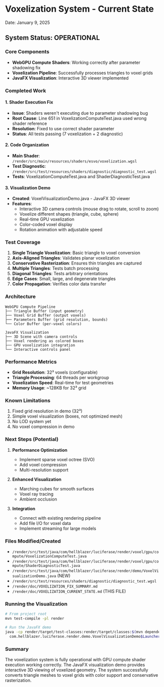 # Voxelization System - Current State
Date: January 9, 2025

## System Status: OPERATIONAL

### Core Components
- **WebGPU Compute Shaders**: Working correctly after parameter shadowing fix
- **Voxelization Pipeline**: Successfully processes triangles to voxel grids
- **JavaFX Visualization**: Interactive 3D viewer implemented

### Completed Work

#### 1. Shader Execution Fix
- **Issue**: Shaders weren't executing due to parameter shadowing bug
- **Root Cause**: Line 651 in VoxelizationComputeTest.java used wrong shader reference
- **Resolution**: Fixed to use correct shader parameter
- **Status**: All tests passing (7 voxelization + 2 diagnostic)

#### 2. Code Organization
- **Main Shader**: `/render/src/main/resources/shaders/esvo/voxelization.wgsl`
- **Test Diagnostic**: `/render/src/test/resources/shaders/diagnostic/diagnostic_test.wgsl`
- **Tests**: VoxelizationComputeTest.java and ShaderDiagnosticTest.java

#### 3. Visualization Demo
- **Created**: VoxelVisualizationDemo.java - JavaFX 3D viewer
- **Features**:
  - Interactive 3D camera controls (mouse drag to rotate, scroll to zoom)
  - Voxelize different shapes (triangle, cube, sphere)
  - Real-time GPU voxelization
  - Color-coded voxel display
  - Rotation animation with adjustable speed

### Test Coverage
1. **Single Triangle Voxelization**: Basic triangle to voxel conversion
2. **Axis-Aligned Triangles**: Validates planar voxelization
3. **Conservative Rasterization**: Ensures thin triangles are captured
4. **Multiple Triangles**: Tests batch processing
5. **Diagonal Triangles**: Tests arbitrary orientations
6. **Edge Cases**: Small, large, and degenerate triangles
7. **Color Propagation**: Verifies color data transfer

### Architecture
```
WebGPU Compute Pipeline
├── Triangle Buffer (input geometry)
├── Voxel Grid Buffer (output voxels)
├── Parameters Buffer (grid resolution, bounds)
└── Color Buffer (per-voxel colors)

JavaFX Visualization
├── 3D Scene with camera controls
├── Voxel rendering as colored boxes
├── GPU voxelization integration
└── Interactive controls panel
```

### Performance Metrics
- **Grid Resolution**: 32³ voxels (configurable)
- **Triangle Processing**: 64 threads per workgroup
- **Voxelization Speed**: Real-time for test geometries
- **Memory Usage**: ~128KB for 32³ grid

### Known Limitations
1. Fixed grid resolution in demo (32³)
2. Simple voxel visualization (boxes, not optimized mesh)
3. No LOD system yet
4. No voxel compression in demo

### Next Steps (Potential)
1. **Performance Optimization**
   - Implement sparse voxel octree (SVO)
   - Add voxel compression
   - Multi-resolution support

2. **Enhanced Visualization**
   - Marching cubes for smooth surfaces
   - Voxel ray tracing
   - Ambient occlusion

3. **Integration**
   - Connect with existing rendering pipeline
   - Add file I/O for voxel data
   - Implement streaming for large models

### Files Modified/Created
- `/render/src/test/java/com/hellblazer/luciferase/render/voxel/gpu/compute/VoxelizationComputeTest.java`
- `/render/src/test/java/com/hellblazer/luciferase/render/voxel/gpu/compute/ShaderDiagnosticTest.java`
- `/render/src/test/java/com/hellblazer/luciferase/render/demo/VoxelVisualizationDemo.java` (NEW)
- `/render/src/test/resources/shaders/diagnostic/diagnostic_test.wgsl`
- `/render/doc/VOXELIZATION_FIX_SUMMARY.md`
- `/render/doc/VOXELIZATION_CURRENT_STATE.md` (THIS FILE)

### Running the Visualization
```bash
# From project root
mvn test-compile -pl render

# Run the JavaFX demo
java -cp render/target/test-classes:render/target/classes:$(mvn dependency:build-classpath -Dmdep.outputFile=/dev/stdout -q) \
  com.hellblazer.luciferase.render.demo.VoxelVisualizationDemo$Launcher
```

### Summary
The voxelization system is fully operational with GPU compute shader execution working correctly. The JavaFX visualization demo provides interactive 3D viewing of voxelized geometry. The system successfully converts triangle meshes to voxel grids with color support and conservative rasterization.